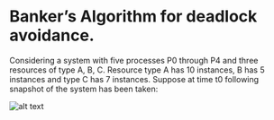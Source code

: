 # Banker’s Algorithm for deadlock avoidance.
Considering a system with five processes P0 through P4 and three resources of type A, B, C. Resource type A has 10 instances, B has 5 instances and type C has 7 instances. Suppose at time t0 following snapshot of the system has been taken:

![alt text](https://images.app.goo.gl/hKLiVs317ZyAAGcMA)

